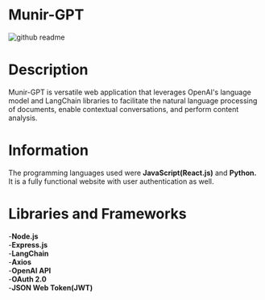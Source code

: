 # Munir-GPT

![github readme](https://github.com/MuhammadMunir1214/Munir-GPT/assets/100538638/5d2886e2-76d0-4c67-bd00-7904210dfdae)

# Description 

Munir-GPT is versatile web application that leverages OpenAI's language model and LangChain libraries to facilitate the natural language processing of documents, enable contextual conversations, and perform content analysis.

# Information

The programming languages used were **JavaScript(React.js)** and **Python.** It is a fully functional website with user authentication as well. 

# Libraries and Frameworks
-**Node.js**    
-**Express.js**   
-**LangChain**   
-**Axios**   
-**OpenAI API**   
-**OAuth 2.0**   
-**JSON Web Token(JWT)**   

